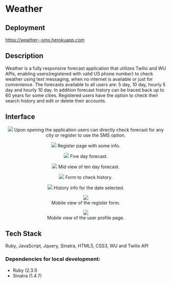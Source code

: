 Weather
===

## Deployment

https://weather--sms.herokuapp.com

## Description
Weather is a fully responsive forecast application that utilizes Twilio and WU APIs, enabling users(registered with valid US phone number) to check weather using text messaging, when no internet is available or just for convenience.
The forecasts available to all users are: 5 day, 10 day, hourly 5 day and hourly 10 day. In addition forecast history can be traced back up to 60 years for some cities. Registered users have the option to check their search history and edit or delete their accounts.

## Interface

<p align="center">
<img src="/screenshots/index.png">
Upon opening the application users can directly check forecast for any city or register to use the SMS option.
</p>

<p align="center">
<img src="/screenshots/register.png">
  Register page with some info.  
</p>

<p align="center">
<img src="/screenshots/fiveday.png">
  Five day forecast.  
</p>

<p align="center">
<img src="/screenshots/midviewoftenday.png">
  Mid view of ten day forecast.  
</p> 

<p align="center">
<img src="/screenshots/historyform.png">
  Form to check history.  
</p>

<p align="center">
<img src="/screenshots/historyinfo.png">
  History info for the date selected.  
</p>

<p align="center">
<img src="/screenshots/mobileregister.png"><br>
Mobile view of the register form.
</p>

<p align="center">
<img src="/screenshots/mobileprofile.png"><br>
Mobile view of the user profile page.
</p>


## Tech Stack
Ruby, JavaScript, Jquery, Sinatra, HTML5, CSS3, WU and Twilio API
### Dependencies for local development:

* Ruby (2.3.1)
* Sinatra (1.4.7)